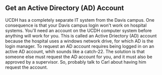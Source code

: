 ## Get an Active Directory (AD) Account

UCDH has a completely separate IT system from the Davis campus. One consequence is that your Davis campus login won't work on hospital systems. You'll need an account on the UCDH computer system before anything will work for you. This is called an Active Driectory (AD) account because the hospital uses a windows network drive, for which AD is the login manager. To request an AD account requires being logged in on an active AD account, whih sounds like a catch-22. The solution is that someone else must request the AD account for you, and it must also be approved by a supervisor. So, probably talk to Carl about having him request the account.

